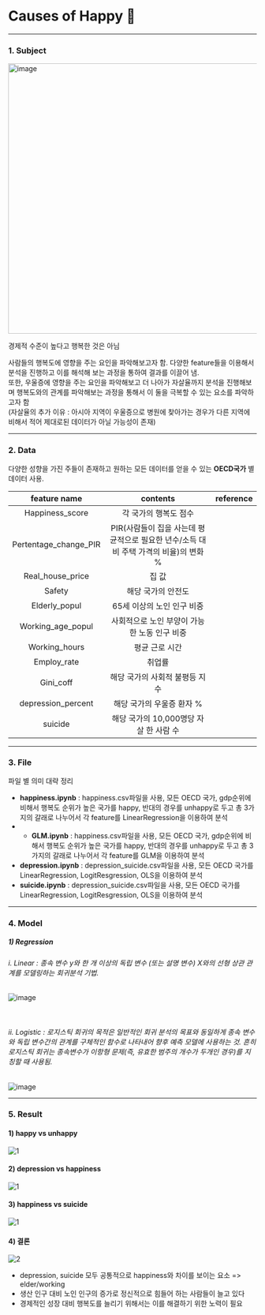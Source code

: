 Causes of Happy 💞
===
---

### 1. Subject

<img width="548" alt="image" src="https://user-images.githubusercontent.com/55525705/147640797-107ac9af-954e-46ba-9ade-87b90c18c45a.png">

경제적 수준이 높다고 행복한 것은 아님 <br>

사람들의 행복도에 영향을 주는 요인을 파악해보고자 함. 
다양한 feature들을 이용해서 분석을 진행하고 이를 해석해 보는 과정을 통하여 결과를 이끌어 냄. <br>
또한, 우울증에 영향을 주는 요인을 파악해보고 더 나아가 자살율까지 분석을 진행해보며 행복도와의 관계를 파악해보는 과정을 통해서 이 둘을 극복할 수 있는 요소를 파악하고자 함 <br>
(자살율의 추가 이유 : 아시아 지역이 우울증으로 병원에 찾아가는 경우가 다른 지역에 비해서 적어 제대로된 데이터가 아닐 가능성이 존재)

---
### 2. Data
다양한 성향을 가진 주들이 존재하고 원하는 모든 데이터를 얻을 수 있는 **OECD국가** 별 데이터 사용. 

feature name|contents|reference
:---:|:---:|:---:
Happiness_score|각 국가의 행복도 점수|
Pertentage_change_PIR|PIR(사람들이 집을 사는데 평균적으로 필요한 년수/소득 대비 주택 가격의 비율)의 변화 %|
Real_house_price|집 값|
Safety|해당 국가의 안전도|
Elderly_popul|65세 이상의 노인 인구 비중|
Working_age_popul|사회적으로 노인 부양이 가능한 노동 인구 비중|
Working_hours|평균 근로 시간|
Employ_rate|취업률|
Gini_coff|해당 국가의 사회적 불평등 지수|
depression_percent|해당 국가의 우울증 환자 %|
suicide|해당 국가의 10,000명당 자살 한 사람 수|


---
### 3. File
파일 별 의미 대략 정리

+ **happiness.ipynb** : happiness.csv파일을 사용, 모든 OECD 국가, gdp순위에 비해서 행복도 순위가 높은 국가를 happy, 반대의 경우를 unhappy로 두고 총 3가지의 갈래로 나누어서 각 feature를 LinearRegression을 이용하여 분석
+ + **GLM.ipynb** : happiness.csv파일을 사용, 모든 OECD 국가, gdp순위에 비해서 행복도 순위가 높은 국가를 happy, 반대의 경우를 unhappy로 두고 총 3가지의 갈래로 나누어서 각 feature를 GLM을 이용하여 분석
+ **depression.ipynb** : depression_suicide.csv파일을 사용, 모든 OECD 국가를 LinearRegression, LogitResgression, OLS을 이용하여 분석
+ **suicide.ipynb** : depression_suicide.csv파일을 사용, 모든 OECD 국가를 LinearRegression, LogitResgression, OLS을 이용하여 분석

---
### 4. Model
##### 1) Regression
######  i. Linear : 종속 변수 y와 한 개 이상의 독립 변수 (또는 설명 변수) X와의 선형 상관 관계를 모델링하는 회귀분석 기법. 
![image](https://user-images.githubusercontent.com/55525705/136329638-f3a2cac1-875d-4cf6-aafa-d579b0d44d84.png)

<br>

######  ii. Logistic : 로지스틱 회귀의 목적은 일반적인 회귀 분석의 목표와 동일하게 종속 변수와 독립 변수간의 관계를 구체적인 함수로 나타내어 향후 예측 모델에 사용하는 것. 흔히 로지스틱 회귀는 종속변수가 이항형 문제(즉, 유효한 범주의 개수가 두개인 경우)를 지칭할 때 사용됨.
![image](https://user-images.githubusercontent.com/55525705/136330951-1e809cfa-b971-448d-81ff-25fe493b9803.png)

---

### 5. Result
#### 1) happy vs unhappy

![1](https://user-images.githubusercontent.com/55525705/147642546-5e3e682a-935f-4206-92bc-85f75c4d7267.JPG)


#### 2) depression vs happiness

![1](https://user-images.githubusercontent.com/55525705/147642426-6550e33a-141a-4097-b8ea-22c59d39d150.JPG)
 
 
#### 3) happiness vs suicide

![1](https://user-images.githubusercontent.com/55525705/147642789-7fa80133-e232-4c93-ba12-17d1ea9388a8.JPG)

#### 4) 결론

![2](https://user-images.githubusercontent.com/55525705/147642820-711e06db-d671-4aa3-a3f3-2894b1403433.JPG)

 - depression, suicide 모두 공통적으로 happiness와 차이를 보이는 요소 => elder/working
 - 생산 인구 대비 노인 인구의 증가로 정신적으로 힘들어 하는 사람들이 늘고 있다
 - 경제적인 성장 대비 행복도를 늘리기 위해서는 이를 해결하기 위한 노력이 필요
 
 
 
